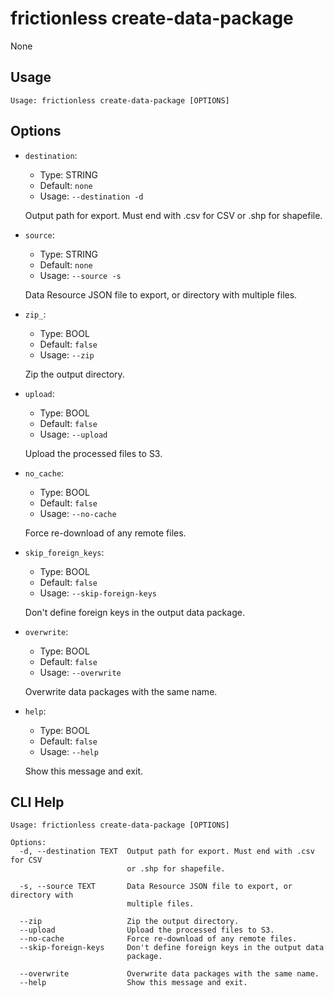 
# frictionless create-data-package

None

## Usage

```
Usage: frictionless create-data-package [OPTIONS]
```

## Options
* `destination`: 
  * Type: STRING 
  * Default: `none`
  * Usage: `--destination
-d`

  Output path for export. Must end with .csv for CSV or .shp for shapefile.


* `source`: 
  * Type: STRING 
  * Default: `none`
  * Usage: `--source
-s`

  Data Resource JSON file to export, or directory with multiple files.


* `zip_`: 
  * Type: BOOL 
  * Default: `false`
  * Usage: `--zip`

  Zip the output directory.


* `upload`: 
  * Type: BOOL 
  * Default: `false`
  * Usage: `--upload`

  Upload the processed files to S3.


* `no_cache`: 
  * Type: BOOL 
  * Default: `false`
  * Usage: `--no-cache`

  Force re-download of any remote files.


* `skip_foreign_keys`: 
  * Type: BOOL 
  * Default: `false`
  * Usage: `--skip-foreign-keys`

  Don't define foreign keys in the output data package.


* `overwrite`: 
  * Type: BOOL 
  * Default: `false`
  * Usage: `--overwrite`

  Overwrite data packages with the same name.


* `help`: 
  * Type: BOOL 
  * Default: `false`
  * Usage: `--help`

  Show this message and exit.



## CLI Help

```
Usage: frictionless create-data-package [OPTIONS]

Options:
  -d, --destination TEXT  Output path for export. Must end with .csv for CSV
                          or .shp for shapefile.

  -s, --source TEXT       Data Resource JSON file to export, or directory with
                          multiple files.

  --zip                   Zip the output directory.
  --upload                Upload the processed files to S3.
  --no-cache              Force re-download of any remote files.
  --skip-foreign-keys     Don't define foreign keys in the output data
                          package.

  --overwrite             Overwrite data packages with the same name.
  --help                  Show this message and exit.
```

